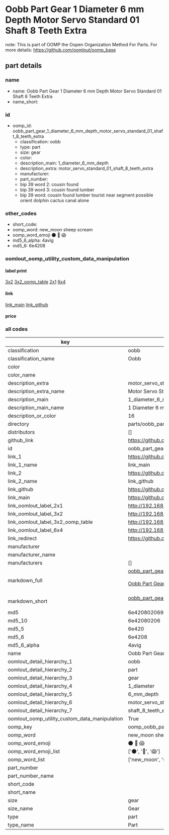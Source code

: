 # Oobb Part Gear 1 Diameter 6 mm Depth Motor Servo Standard 01 Shaft 8 Teeth Extra  

note: This is part of OOMP the Oopen Organization Method For Parts. For more details: https://github.com/oomlout/oomp_base

##  part details
  







### name
* name: Oobb Part Gear 1 Diameter 6 mm Depth Motor Servo Standard 01 Shaft 8 Teeth Extra
* name_short: 
### id
* oomp_id: oobb_part_gear_1_diameter_6_mm_depth_motor_servo_standard_01_shaft_8_teeth_extra
  * classification: oobb
  * type: part
  * size: gear
  * color: 
  * description_main: 1_diameter_6_mm_depth
  * description_extra: motor_servo_standard_01_shaft_8_teeth_extra
  * manufacturer: 
  * part_number: 
  * bip 39 word 2: cousin found
  * bip 39 word 3: cousin found lumber
  * bip 39 word: cousin found lumber tourist near segment possible orient dolphin cactus canal alone

### other_codes
* short_code: 
* oomp_word: new_moon sheep scream
* oomp_word_emoji :new_moon: :sheep: :scream:
* md5_6_alpha: 4avig
* md5_6: 6e4208






### oomlout_oomp_utility_custom_data_manipulation
#### label print
[3x2](http://192.168.1.245:1112/?label=oomp%204avig)
[3x2_oomp_table](http://192.168.1.108:1112/?label=oomp%204avig)
[2x1](http://192.168.1.242:1112/?label=oomp%204avig)
[6x4](http://192.168.1.55:1112/?label=oomp%204avig)    

#### link

[link_main](https://github.com/oomlout/oomlout_oomp_version_1_messy/tree/main/parts/oobb_part_gear_1_diameter_6_mm_depth_motor_servo_standard_01_shaft_8_teeth_extra) [link_github](https://github.com/oomlout/oomlout_oomp_version_1_messy/tree/main/parts/oobb_part_gear_1_diameter_6_mm_depth_motor_servo_standard_01_shaft_8_teeth_extra)                             

#### price







### all codes 
| key | value |  
| --- | --- |  
| classification | oobb |  
| classification_name | Oobb |  
| color |  |  
| color_name |  |  
| description_extra | motor_servo_standard_01_shaft_8_teeth_extra |  
| description_extra_name | Motor Servo Standard 01 Shaft 8 Teeth Extra |  
| description_main | 1_diameter_6_mm_depth |  
| description_main_name | 1 Diameter 6 mm Depth |  
| description_or_color | 16 |  
| directory | parts/oobb_part_gear_1_diameter_6_mm_depth_motor_servo_standard_01_shaft_8_teeth_extra |  
| distributors | [] |  
| github_link | https://github.com/oomlout/oomlout_oomp_part_src/tree/main/parts/oobb_part_gear_1_diameter_6_mm_depth_motor_servo_standard_01_shaft_8_teeth_extra |  
| id | oobb_part_gear_1_diameter_6_mm_depth_motor_servo_standard_01_shaft_8_teeth_extra |  
| link_1 | https://github.com/oomlout/oomlout_oomp_version_1_messy/tree/main/parts/oobb_part_gear_1_diameter_6_mm_depth_motor_servo_standard_01_shaft_8_teeth_extra |  
| link_1_name | link_main |  
| link_2 | https://github.com/oomlout/oomlout_oomp_version_1_messy/tree/main/parts/oobb_part_gear_1_diameter_6_mm_depth_motor_servo_standard_01_shaft_8_teeth_extra |  
| link_2_name | link_github |  
| link_github | https://github.com/oomlout/oomlout_oomp_version_1_messy/tree/main/parts/oobb_part_gear_1_diameter_6_mm_depth_motor_servo_standard_01_shaft_8_teeth_extra |  
| link_main | https://github.com/oomlout/oomlout_oomp_version_1_messy/tree/main/parts/oobb_part_gear_1_diameter_6_mm_depth_motor_servo_standard_01_shaft_8_teeth_extra |  
| link_oomlout_label_2x1 | http://192.168.1.242:1112/?label=oomp%204avig |  
| link_oomlout_label_3x2 | http://192.168.1.245:1112/?label=oomp%204avig |  
| link_oomlout_label_3x2_oomp_table | http://192.168.1.108:1112/?label=oomp%204avig |  
| link_oomlout_label_6x4 | http://192.168.1.55:1112/?label=oomp%204avig |  
| link_redirect | https://github.com/oomlout/oomlout_oomp_version_1_messy/tree/main/parts/oobb_part_gear_1_diameter_6_mm_depth_motor_servo_standard_01_shaft_8_teeth_extra |  
| manufacturer |  |  
| manufacturer_name |  |  
| manufacturers | [] |  
| markdown_full | [oobb_part_gear_1_diameter_6_mm_depth_motor_servo_standard_01_shaft_8_teeth_extra](none)<br>[](none)<br>[Oobb Part Gear 1 Diameter 6 Mm Depth Motor Servo Standard 01 Shaft 8 Teeth Extra](none)<br><br> |  
| markdown_short | [oobb_part_gear_1_diameter_6_mm_depth_motor_servo_standard_01_shaft_8_teeth_extra](none)<br><br> |  
| md5 | 6e420802069c95130cc9ce5f09d7098b |  
| md5_10 | 6e42080206 |  
| md5_5 | 6e420 |  
| md5_6 | 6e4208 |  
| md5_6_alpha | 4avig |  
| name | Oobb Part Gear 1 Diameter 6 mm Depth Motor Servo Standard 01 Shaft 8 Teeth Extra |  
| oomlout_detail_hierarchy_1 | oobb |  
| oomlout_detail_hierarchy_2 | part |  
| oomlout_detail_hierarchy_3 | gear |  
| oomlout_detail_hierarchy_4 | 1_diameter |  
| oomlout_detail_hierarchy_5 | 6_mm_depth |  
| oomlout_detail_hierarchy_6 | motor_servo_standard_01 |  
| oomlout_detail_hierarchy_7 | shaft_8_teeth_extra |  
| oomlout_oomp_utility_custom_data_manipulation | True |  
| oomp_key | oomp_oobb_part_gear_1_diameter_6_mm_depth_motor_servo_standard_01_shaft_8_teeth_extra |  
| oomp_word | new_moon sheep scream |  
| oomp_word_emoji | :new_moon: :sheep: :scream: |  
| oomp_word_emoji_list | [':new_moon:', ':sheep:', ':scream:'] |  
| oomp_word_list | ['new_moon', 'sheep', 'scream'] |  
| part_number |  |  
| part_number_name |  |  
| short_code |  |  
| short_name |  |  
| size | gear |  
| size_name | Gear |  
| type | part |  
| type_name | Part |  
